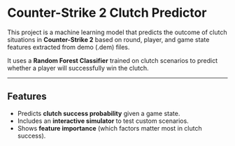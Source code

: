 # Counter-Strike 2 Clutch Predictor

This project is a machine learning model that predicts the outcome of clutch situations in **Counter-Strike 2** based on round, player, and game state features extracted from demo (.dem) files.  

It uses a **Random Forest Classifier** trained on clutch scenarios to predict whether a player will successfully win the clutch.  

---

## Features
- Predicts **clutch success probability** given a game state.  
- Includes an **interactive simulator** to test custom scenarios.  
- Shows **feature importance** (which factors matter most in clutch success).  



